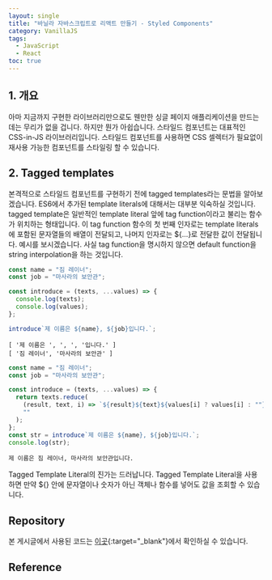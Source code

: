 ```yaml
---
layout: single
title: "바닐라 자바스크립트로 리액트 만들기 - Styled Components"
category: VanillaJS
tags:
  - JavaScript
  - React
toc: true
---
```


## 1. 개요

아마 지금까지 구현한 라이브러리만으로도 웬만한 싱글 페이지 애플리케이션을 만드는 데는 무리가 없을 겁니다. 하지만 뭔가 아쉽습니다. 스타일드 컴포넌트는 대표적인 CSS-in-JS 라이브러리입니다. 스타일드 컴포넌트를 사용하면 CSS 셀렉터가 필요없이 재사용 가능한 컴포넌트를 스타일링 할 수 있습니다.

## 2. Tagged templates

본격적으로 스타일드 컴포넌트를 구현하기 전에 tagged templates라는 문법을 알아보겠습니다. ES6에서 추가된 template literals에 대해서는 대부분 익숙하실 것입니다. tagged template은 일반적인 template literal 앞에 tag function이라고 불리는 함수가 위치하는 형태입니다. 이 tag function 함수의 첫 번째 인자로는 template literals에 포함된 문자열들의 배열이 전달되고, 나머지 인자로는 ${...}로 전달한 값이 전달됩니다. 예시를 보시겠습니다. 사실 tag function을 명시하지 않으면 default function을 string interpolation을 하는 것입니다.

```js
const name = "짐 레이너";
const job = "마사라의 보안관";

const introduce = (texts, ...values) => {
  console.log(texts);
  console.log(values);
};

introduce`제 이름은 ${name}, ${job}입니다.`;
```

```
[ '제 이름은 ', ', ', '입니다.' ]
[ '짐 레이너', '마사라의 보안관' ]
```

```js
const name = "짐 레이너";
const job = "마사라의 보안관";

const introduce = (texts, ...values) => {
  return texts.reduce(
    (result, text, i) => `${result}${text}${values[i] ? values[i] : ""}`,
    ""
  );
};
const str = introduce`제 이름은 ${name}, ${job}입니다.`;
console.log(str);
```

```
제 이름은 짐 레이너, 마사라의 보안관입니다.
```

Tagged Template Literal의 진가는 드러납니다. Tagged Template Literal을 사용하면 만약 ${} 안에 문자열이나 숫자가 아닌 객체나 함수를 넣어도 값을 조회할 수 있습니다.

## Repository

본 게시글에서 사용된 코드는 [이곳](https://github.com/Gyeongsu1997/create-react-with-vanilla-js/tree/main/04-event-delegation){:target="\_blank"}에서 확인하실 수 있습니다.

## Reference
